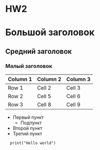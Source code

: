 # HW2
# Большой заголовок
## Средний заголовок
###   Малый заголовок
| Column 1 | Column 2 | Column 3 |
|----------|----------|----------|
| Row 1    | Cell 2   | Cell 3   |
| Row 2    | Cell 5   | Cell 6   |
| Row 3    | Cell 8   | Cell 9   |
* Первый пункт
    * Подпункт
* Второй пункт
* Третий пункт
```
  print("Hello world")
```
